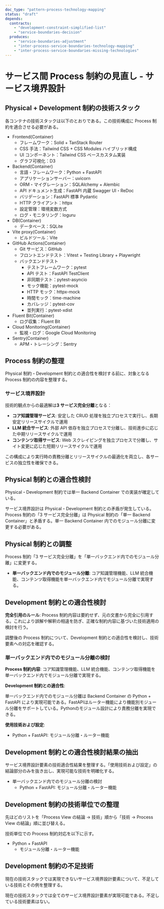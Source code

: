```yaml
---
doc_type: "pattern-process-technology-mapping"
status: "draft"
depends:
  contracts:
    - "development-constraint-simplified-list"
    - "service-boundaries-decision"
  produces:
    - "service-boundaries-adjustment"
    - "inter-process-service-boundaries-technology-mapping"
    - "inter-process-service-boundaries-missing-technologies"
---
```


# サービス間 Process 制約の見直し - サービス境界設計

## Physical + Development 制約の技術スタック

各コンテナの技術スタックは以下のとおりである。この技術構成に Process 制約を適合させる必要がある。

<!-- PREMISE_BEGIN: development-constraint-simplified-list -->

- Frontend(Container)
  - フレームワーク：Solid + TanStack Router
  - CSS 手法：Tailwind CSS + CSS Modules ハイブリッド構成
  - UI コンポーネント：Tailwind CSS ベースカスタム実装
  - グラフ可視化：D3
- Backend(Container)
  - 言語・フレームワーク：Python + FastAPI
  - アプリケーションサーバー：uvicorn
  - ORM・マイグレーション：SQLAlchemy + Alembic
  - API ドキュメント生成：FastAPI 内蔵 Swagger UI・ReDoc
  - バリデーション：FastAPI 標準 Pydantic
  - HTTP クライアント：httpx
  - 設定管理：環境変数方式
  - ログ・モニタリング：loguru
- DB(Container)
  - データベース：SQLite
- Vite proxy(Container)
  - ビルドツール：Vite
- GitHub Actions(Container)
  - Git サービス：GitHub
  - フロントエンドテスト：Vitest + Testing Library + Playwright
  - バックエンドテスト
    - テストフレームワーク：pytest
    - API テスト：FastAPI TestClient
    - 非同期テスト：pytest-asyncio
    - モック機能：pytest-mock
    - HTTP モック：httpx-mock
    - 時間モック：time-machine
    - カバレッジ：pytest-cov
    - 並列実行：pytest-xdist
- Fluent Bit(Container)
  - ログ収集：Fluent Bit
- Cloud Monitoring(Container)
  - 監視・ログ：Google Cloud Monitoring
- Sentry(Container)
  - APM・トレーシング：Sentry

<!-- PREMISE_END: development-constraint-simplified-list -->

## Process 制約の整理

Physical 制約・Development 制約との適合性を検討する前に、対象となる Process 制約の内容を整理する。

### サービス境界設計

<!-- PREMISE_BEGIN: service-boundaries-decision -->

技術的観点からの最適解は**3 サービス完全分離**となる：

- **コア知識管理サービス**: 安定した CRUD 処理を独立プロセスで実行し、長期安定リリースサイクルで運用
- **LLM 統合サービス**: 外部 API 依存を独立プロセスで分離し、技術進歩に応じた中期リリースサイクルで運用
- **コンテンツ取得サービス**: Web スクレイピングを独立プロセスで分離し、サイト変更に応じた短期リリースサイクルで運用

この構成により実行時の責務分離とリリースサイクルの最適化を両立し、各サービスの独立性を確保できる。

<!-- PREMISE_END: service-boundaries-decision -->

## Physical 制約との適合性検討

Physical・Development 制約では単一 Backend Container での実装が確定している。

サービス境界設計は Physical・Development 制約との矛盾が発生している。Process 制約の「3 サービス完全分離」は Physical 制約の「単一 Backend Container」と矛盾する。単一 Backend Container 内でのモジュール分離に変更する必要がある。

## Physical 制約との調整

Process 制約「3 サービス完全分離」を「単一バックエンド内でのモジュール分離」に変更する。

<!-- GLOBAL_CONCLUSION_BEGIN: service-boundaries-adjustment -->

- **単一バックエンド内でのモジュール分離**: コア知識管理機能、LLM 統合機能、コンテンツ取得機能を単一バックエンド内でモジュール分離で実現する。

<!-- GLOBAL_CONCLUSION_END: service-boundaries-adjustment -->

## Development 制約との適合性検討

**完全引用のルール**: Process 制約内容は要約せず、元の文書から完全に引用する。これにより誤解や解釈の相違を防ぎ、正確な制約内容に基づいた技術適用の検討を行う。

調整後の Process 制約について、Development 制約との適合性を検討し、技術要素への対応を確認する。

### 単一バックエンド内でのモジュール分離の検討

**Process 制約内容**: コア知識管理機能、LLM 統合機能、コンテンツ取得機能を単一バックエンド内でモジュール分離で実現する。

**Development 制約との適合性**:

単一バックエンド内でのモジュール分離は Backend Container の Python + FastAPI により実現可能である。FastAPIはルーター機能により機能別モジュール分離をサポートしている。Pythonのモジュール設計により責務分離を実現できる。

**使用技術および設定**:

- Python + FastAPI: モジュール分離・ルーター機能

## Development 制約との適合性検討結果の抽出

サービス境界設計要素の技術適合性結果を整理する。「使用技術および設定」の結論部分のみを抜き出し、実現可能な技術を明確化する。

- 単一バックエンド内でのモジュール分離の検討
  - Python + FastAPI: モジュール分離・ルーター機能

## Development 制約の技術単位での整理

先ほどのリストを「Process View の結論 → 技術」順から「技術 → Process View の結論」順に並び替える。

<!-- GLOBAL_CONCLUSION_BEGIN: inter-process-service-boundaries-technology-mapping -->

技術単位での Process 制約対応を以下に示す。

- Python + FastAPI
  - モジュール分離・ルーター機能

<!-- GLOBAL_CONCLUSION_END: inter-process-service-boundaries-technology-mapping -->

## Development 制約の不足技術

現在の技術スタックでは実現できないサービス境界設計要素について、不足している技術とその例を整理する。

<!-- GLOBAL_CONCLUSION_BEGIN: inter-process-service-boundaries-missing-technologies -->

現在の技術スタックでは全てのサービス境界設計要素が実現可能である。不足している技術要素はない。

<!-- GLOBAL_CONCLUSION_END: inter-process-service-boundaries-missing-technologies -->